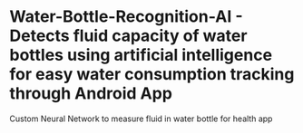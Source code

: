 # Water-Bottle-Recognition-AI - Detects fluid capacity of water bottles using artificial intelligence for easy water consumption tracking through Android App
Custom Neural Network to measure fluid in water bottle for health app
